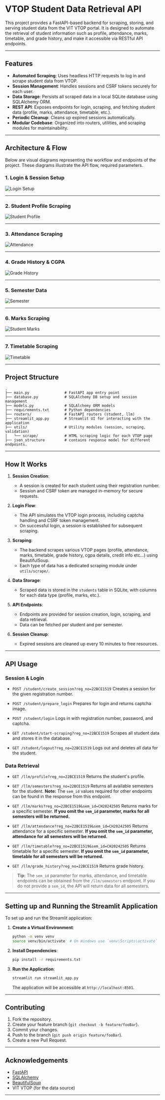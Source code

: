 # VTOP Student Data Retrieval API

This project provides a FastAPI-based backend for scraping, storing, and serving student data from the VIT VTOP portal. It is designed to automate the retrieval of student information such as profile, attendance, marks, timetable, and grade history, and make it accessible via RESTful API endpoints.

---

## Features

- **Automated Scraping**: Uses headless HTTP requests to log in and scrape student data from VTOP.
- **Session Management**: Handles sessions and CSRF tokens securely for each user.
- **Data Storage**: Persists all scraped data in a local SQLite database using SQLAlchemy ORM.
- **REST API**: Exposes endpoints for login, scraping, and fetching student data (profile, marks, attendance, timetable, etc.).
- **Periodic Cleanup**: Cleans up expired sessions automatically.
- **Modular Codebase**: Organized into routers, utilities, and scraping modules for maintainability.

---

## Architecture & Flow

Below are visual diagrams representing the workflow and endpoints of the project.
These diagrams illustrate the API flow, required parameters.

### 1. Login & Session Setup

![Login Setup](assets/login_setup.excalidraw.svg)

---

### 2. Student Profile Scraping

![Student Profile](assets/profile.excalidraw.svg)

---

### 3. Attendance Scraping

![Attendance](assets/attendance.excalidraw.svg)

---

### 4. Grade History & CGPA

![Grade History](assets/grade_history.excalidraw.svg)

---

### 5. Semester Data

![Semester](assets/semester.excalidraw.svg)

---

### 6. Marks Scraping

![Student Marks](assets/student_marks.excalidraw.svg)

---

### 7. Timetable Scraping

![Timetable](assets/time_table.excalidraw.svg)

---

## Project Structure

```
.
├── main.py                # FastAPI app entry point
├── database.py            # SQLAlchemy DB setup and session management
├── models.py              # SQLAlchemy ORM models
├── requirements.txt       # Python dependencies
├── routers/               # FastAPI routers (student, llm)
├── streamlit_app.py       # Streamlit UI for interacting with the application
├── utils/                 # Utility modules (session, scraping, validation)
│   └── scrape/            # HTML scraping logic for each VTOP page
├── json_structure         # contains response model for different endpoints.
```

---

## How It Works


1. **Session Creation**:
   - A session is created for each student using their registration number.
   - Session and CSRF token are managed in-memory for secure requests.

2. **Login Flow**:
   - The API simulates the VTOP login process, including captcha handling and CSRF token management.
   - On successful login, a session is established for subsequent scraping.

3. **Scraping**:
   - The backend scrapes various VTOP pages (profile, attendance, marks, timetable, grade history, cgpa details, credit info etc...) using BeautifulSoup.
   - Each type of data has a dedicated scraping module under `utils/scrape/`.

4. **Data Storage**:
   - Scraped data is stored in the `students` table in SQLite, with columns for each data type (profile, marks, etc.).

5. **API Endpoints**:
   - Endpoints are provided for session creation, login, scraping, and data retrieval.
   - Data can be fetched per student and per semester.

6. **Session Cleanup**:
   - Expired sessions are cleaned up every 10 minutes to free resources.

---

## API Usage

### Session & Login

- `POST /student/create_session?reg_no=22BCE1519`
  Creates a session for the given registration number.

- `POST /student/prepare_login`
  Prepares for login and returns captcha image.

- `POST /student/login`
  Logs in with registration number, password, and captcha.

- `GET /student/start-scraping?reg_no=22BCE1519`
  Scrapes all student data and stores it in the database.

- `GET /student/logout?reg_no=22BCE1519`
  Logs out and deletes all data for the student.

### Data Retrieval

- `GET /llm/profile?reg_no=22BCE1519`
  Returns the student's profile.

- `GET /llm/semesters?reg_no=22BCE1519`
  Returns all available semesters for the student.
  **Note:** The `sem_id` values required for other endpoints can be found in the response from this endpoint.

- `GET /llm/marks?reg_no=22BCE1519&sem_id=CH20242505`
  Returns marks for a specific semester.
  **If you omit the `sem_id` parameter, marks for all semesters will be returned.**

- `GET /llm/attendance?reg_no=22BCE1519&sem_id=CH20242505`
  Returns attendance for a specific semester.
  **If you omit the `sem_id` parameter, attendance for all semesters will be returned.**

- `GET /llm/timetable?reg_no=22BCE1519&sem_id=CH20242505`
  Returns timetable for a specific semester.
  **If you omit the `sem_id` parameter, timetable for all semesters will be returned.**

- `GET /llm/grade_history?reg_no=22BCE1519`
  Returns grade history.

> **Tip:**
> The `sem_id` parameter for marks, attendance, and timetable endpoints can be obtained from the `/llm/semesters` endpoint.
> If you do not provide a `sem_id`, the API will return data for all semesters.

---

## Setting up and Running the Streamlit Application

To set up and run the Streamlit application:

1. **Create a Virtual Environment**:
   ```bash
   python -m venv venv
   source venv/bin/activate  # On Windows use `venv\Scripts\activate`
   ```

2. **Install Dependencies**:
   ```bash
   pip install -r requirements.txt
   ```

3. **Run the Application**:
   ```bash
   streamlit run streamlit_app.py
   ```
   The application will be accessible at `http://localhost:8501`.


---

## Contributing

1. Fork the repository.
2. Create your feature branch (`git checkout -b feature/fooBar`).
3. Commit your changes.
4. Push to the branch (`git push origin feature/fooBar`).
5. Create a new Pull Request.

---


## Acknowledgements

- [FastAPI](https://fastapi.tiangolo.com/)
- [SQLAlchemy](https://www.sqlalchemy.org/)
- [BeautifulSoup](https://www.crummy.com/software/BeautifulSoup/)
- VIT VTOP (for the data source)

---
